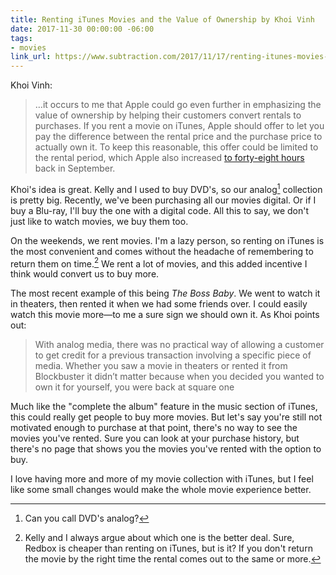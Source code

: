 ```yaml
---
title: Renting iTunes Movies and the Value of Ownership by Khoi Vinh
date: 2017-11-30 00:00:00 -06:00
tags:
- movies
link_url: https://www.subtraction.com/2017/11/17/renting-itunes-movies-and-the-value-of-ownership/
---
```


Khoi Vinh:

> …it occurs to me that Apple could go even further in emphasizing the value of ownership by helping their customers convert rentals to purchases. If you rent a movie on iTunes, Apple should offer to let you pay the difference between the rental price and the purchase price to actually own it. To keep this reasonable, this offer could be limited to the rental period, which Apple also increased [to forty-eight hours](https://9to5mac.com/2017/09/22/itunes-movie-rental-time/) back in September.

Khoi's idea is great. Kelly and I used to buy DVD's, so our analog[^analog] collection is pretty big. Recently, we've been purchasing all our movies digital. Or if I buy a Blu-ray, I'll buy the one with a digital code. All this to say, we don't just like to watch movies, we buy them too.

On the weekends, we rent movies. I'm a lazy person, so renting on iTunes is the most convenient and comes without the headache of remembering to return them on time.[^time] We rent a lot of movies, and this added incentive I think would convert us to buy more. 

The most recent example of this being *The Boss Baby*. We went to watch it in theaters, then rented it when we had some friends over. I could easily watch this movie more—to me a sure sign we should own it. As Khoi points out:

> With analog media, there was no practical way of allowing a customer to get credit for a previous transaction involving a specific piece of media. Whether you saw a movie in theaters or rented it from Blockbuster it didn’t matter because when you decided you wanted to own it for yourself, you were back at square one

Much like the "complete the album" feature in the music section of iTunes, this could really get people to buy more movies. But let's say you're still not motivated enough to purchase at that point, there's no way to see the movies you've rented. Sure you can look at your purchase history, but there's no page that shows you the movies you've rented with the option to buy.

I love having more and more of my movie collection with iTunes, but I feel like some small changes would make the whole movie experience better.

[^analog]: Can you call DVD's analog?

[^time]: Kelly and I always argue about which one is the better deal. Sure, Redbox is cheaper than renting on iTunes, but is it? If you don't return the movie by the right time the rental comes out to the same or more. 
